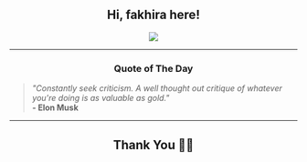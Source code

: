 <h2 align="center"> Hi, fakhira here!</h2>

<p align="center">
<a href="https://github.com/fakhiralkda" alt="github streak"><img src="https://dvst-streak.herokuapp.com/?user=fakhiralkda&theme=tokyonight&fire=DD472C"></a>
</p>

<hr>
<h3 align="center">Quote of The Day</h3>
<p align="center">
<blockquote>
<i>"Constantly seek criticism. A well thought out critique of whatever you're doing is as valuable as gold."</i>
<br>
<b>- Elon Musk</b>
</blockquote>
</p>


<hr>
<h2 align="center">Thank You 🙏🏼</h2>
